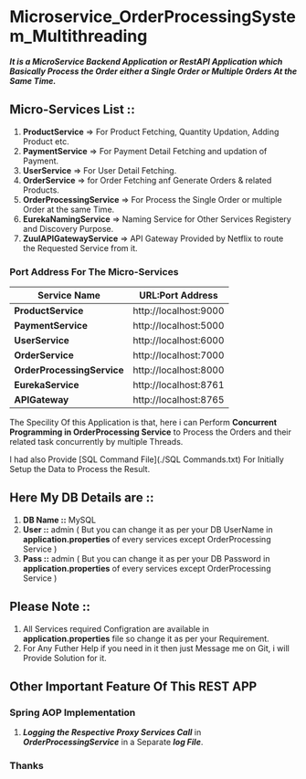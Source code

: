 # Microservice_OrderProcessingSystem_Multithreading

***It is a MicroService Backend Application or RestAPI Application which Basically Process the Order 
either a Single Order or Multiple Orders At the Same Time.***

## Micro-Services List ::

  1. **ProductService** => For Product Fetching, Quantity Updation, Adding Product etc.
  2. **PaymentService** => For Payment Detail Fetching and updation of Payment.
  3. **UserService** => For User Detail Fetching.
  4. **OrderService** => for Order Fetching anf Generate Orders & related Products.
  5. **OrderProcessingService** => For Process the Single Order or multiple Order at the same Time.
  6. **EurekaNamingService** => Naming Service for Other Services Registery and Discovery Purpose.
  7. **ZuulAPIGatewayService** => API Gateway Provided by Netflix to route the Requested Service from it.
  
### Port Address For The Micro-Services

| **Service Name**  | **URL:Port Address** |
| ------------- | ------------- |
| **ProductService**  | http://localhost:9000  |
| **PaymentService**  | http://localhost:5000  |
| **UserService**  | http://localhost:6000  |
| **OrderService**  | http://localhost:7000  |
| **OrderProcessingService**  | http://localhost:8000  |
| **EurekaService**  | http://localhost:8761  |
| **APIGateway**  | http://localhost:8765  |

The Specility Of this Application is that, here i can Perform **Concurrent Programming in OrderProcessing Service** to Process the Orders
and their related task concurrently by multiple Threads.

I had also Provide [SQL Command File](./SQL Commands.txt) For Initially Setup the Data to Process the Result.


## Here My DB Details are ::

  1. **DB Name ::** MySQL
  2. **User ::** admin ( But you can change it as per your DB UserName in **application.properties** of every services except OrderProcessing Service )
  3. **Pass ::** admin ( But you can change it as per your DB Password in **application.properties** of every services except OrderProcessing Service )


## Please Note ::
  1. All Services required Configration are available in **application.properties** file so change it as per your Requirement.
  2. For Any Futher Help if you need in it then just Message me on Git, i will Provide Solution for it.
  

## Other Important Feature Of This REST APP
### Spring AOP Implementation 
  1. ***Logging the Respective Proxy Services Call*** in ***OrderProcessingService*** in a Separate ***log File***.

### Thanks 
